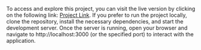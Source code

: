 To access and explore this project, you can visit the live version by clicking on the following link: [Project Link](https://comforting-fudge-ce9470.netlify.app/). If you prefer to run the project locally, clone the repository, install the necessary dependencies, and start the development server. Once the server is running, open your browser and navigate to http://localhost:3000 (or the specified port) to interact with the application.
